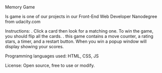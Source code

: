 Memory Game

Is game is one of our projects in our Front-End Web Developer Nanodegree from udacity.com

Instructions:
. Click a card then look for a matching one. To win the game, you should flip all the cards.
. this game contains a move counter, a rating stars, a timer, and a restart button. When you win a popup window   will display showing your scores.

Programming languages used:
HTML, CSS, JS   

License:
Open source, free to use or modify.




